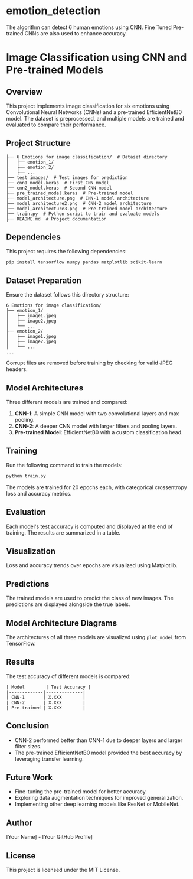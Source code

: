 # emotion_detection
The algorithm can detect 6 human emotions using CNN. Fine Tuned Pre-trained CNNs are also used to enhance accuracy.
# Image Classification using CNN and Pre-trained Models

## Overview
This project implements image classification for six emotions using Convolutional Neural Networks (CNNs) and a pre-trained EfficientNetB0 model. The dataset is preprocessed, and multiple models are trained and evaluated to compare their performance.

## Project Structure
```plaintext
├── 6 Emotions for image classification/  # Dataset directory
│   ├── emotion_1/
│   ├── emotion_2/
│   ├── ...
├── test images/  # Test images for prediction
├── cnn1_model.keras  # First CNN model
├── cnn2_model.keras  # Second CNN model
├── pre_trained_model.keras  # Pre-trained model
├── model_architecture.png  # CNN-1 model architecture
├── model_architecture2.png  # CNN-2 model architecture
├── model_architecture3.png  # Pre-trained model architecture
├── train.py  # Python script to train and evaluate models
├── README.md  # Project documentation
```

## Dependencies
This project requires the following dependencies:
```python
pip install tensorflow numpy pandas matplotlib scikit-learn
```

## Dataset Preparation
Ensure the dataset follows this directory structure:
```plaintext
6 Emotions for image classification/
├── emotion_1/
│   ├── image1.jpeg
│   ├── image2.jpeg
│   └── ...
├── emotion_2/
│   ├── image1.jpeg
│   ├── image2.jpeg
│   └── ...
...
```
Corrupt files are removed before training by checking for valid JPEG headers.

## Model Architectures
Three different models are trained and compared:
1. **CNN-1**: A simple CNN model with two convolutional layers and max pooling.
2. **CNN-2**: A deeper CNN model with larger filters and pooling layers.
3. **Pre-trained Model**: EfficientNetB0 with a custom classification head.

## Training
Run the following command to train the models:
```sh
python train.py
```
The models are trained for 20 epochs each, with categorical crossentropy loss and accuracy metrics.

## Evaluation
Each model's test accuracy is computed and displayed at the end of training. The results are summarized in a table.

## Visualization
Loss and accuracy trends over epochs are visualized using Matplotlib.

## Predictions
The trained models are used to predict the class of new images. The predictions are displayed alongside the true labels.

## Model Architecture Diagrams
The architectures of all three models are visualized using `plot_model` from TensorFlow.

## Results
The test accuracy of different models is compared:
```plaintext
| Model        | Test Accuracy |
|-------------|--------------|
| CNN-1       | X.XXX        |
| CNN-2       | X.XXX        |
| Pre-trained | X.XXX        |
```

## Conclusion
- CNN-2 performed better than CNN-1 due to deeper layers and larger filter sizes.
- The pre-trained EfficientNetB0 model provided the best accuracy by leveraging transfer learning.

## Future Work
- Fine-tuning the pre-trained model for better accuracy.
- Exploring data augmentation techniques for improved generalization.
- Implementing other deep learning models like ResNet or MobileNet.

## Author
[Your Name] - [Your GitHub Profile]

## License
This project is licensed under the MIT License.

